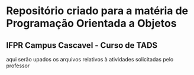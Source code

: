 # Repositório criado para a matéria de Programação Orientada a Objetos #
## IFPR Campus Cascavel - Curso de TADS ##  
aqui serão upados os arquivos relativos à atividades solicitadas pelo professor
